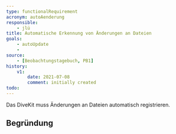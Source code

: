 ```yaml
---
type: functionalRequirement
acronym: autoAenderung
responsible: 
    - jlü
title: Automatische Erkennung von Änderungen an Dateien
goals: 
    - autoUpdate
    -
source:
    - [Beobachtungstagebuch, PB1]
history:
    v1:
        date: 2021-07-08
        comment: initially created
todo: 
---
```


Das DiveKit muss Änderungen an Dateien automatisch registrieren.

## Begründung

